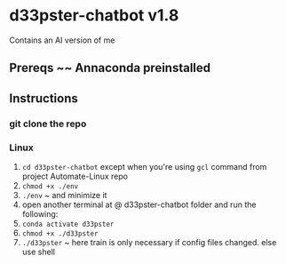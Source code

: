 # d33pster-chatbot v1.8
Contains an AI version of me
## Prereqs ~~ Annaconda preinstalled
## Instructions
### git clone the repo
### Linux
1. ```cd d33pster-chatbot``` except when you're using ```gcl``` command from project Automate-Linux repo
2. ```chmod +x ./env```
3. ```./env``` ~ and minimize it
4. open another terminal at @ d33pster-chatbot folder and run the following:
5. ```conda activate d33pster```
6. ```chmod +x ./d33pster```
7. ```./d33pster``` ~ here train is only necessary if config files changed. else use shell